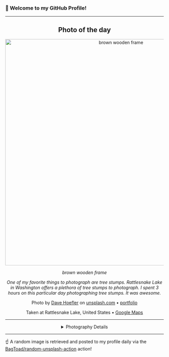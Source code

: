 ### 👋 Welcome to my GitHub Profile!

----
<div align="center">

## Photo of the day
  
  <a href="https://unsplash.com/photos/brown-wooden-frame-DuMeluMTKZk"><img width="720" src="https://images.unsplash.com/photo-1524335397764-f98987c51095?crop=entropy&cs=tinysrgb&fit=max&fm=jpg&ixid=M3w1OTQ0OTd8MHwxfHJhbmRvbXx8fHx8fHx8fDE3NDQ5NTY2MTJ8&ixlib=rb-4.0.3&q=80&w=1080" alt="brown wooden frame"></a>
  
  <em>brown wooden frame</em>
  
  <em>One of my favorite things to photograph are tree stumps. Rattlesnake Lake in Washington offers a plethora of tree stumps to photograph. I spent 3 hours on this particular day photographing tree stumps. It was awesome.</em>

  Photo by [Dave Hoefler](https://www.davehoefler.com/) on [unsplash.com](https://unsplash.com/) • [portfolio](https://www.davehoefler.com/)
  
  Taken at Rattlesnake Lake, United States • [Google Maps](https://www.google.com/maps/search/?api=1&query=47.4307783,-121.7750516)
  
  ---
  
<details>
<summary>Photography Details</summary>
  
| Parameter     | Value |
| ------------- | ----- |
| Camera Model  | Canon EOS 5D Mark III |
| Exposure Time | 40 |
| Aperture      | 10.0 |
| Focal Length  | 135.0 |
| ISO           | 100 |
| Location      | Rattlesnake Lake, United States (United States) |
| Coordinates   | Latitude 47.4307783, Longitude -121.7750516 |

</details>

</div>

----

☝️ A random image is retrieved and posted to my profile daily via the [BagToad/random-unsplash-action](https://github.com/BagToad/random-unsplash-action) action!
